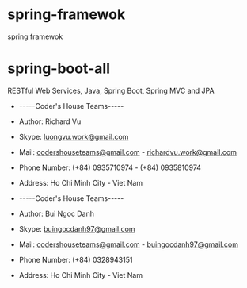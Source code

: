 # spring-framewok
spring framewok
# spring-boot-all
RESTful Web Services, Java, Spring Boot, Spring MVC and JPA

* -----Coder's House Teams-----
* Author: Richard Vu
* Skype: luongvu.work@gmail.com
* Mail: codershouseteams@gmail.com - richardvu.work@gmail.com
* Phone Number: (+84) 0935710974 - (+84) 0935810974
* Address: Ho Chi Minh City - Viet Nam

* -----Coder's House Teams-----
* Author: Bui Ngoc Danh
* Skype: buingocdanh97@gmail.com
* Mail: codershouseteams@gmail.com - buingocdanh97@gmail.com
* Phone Number: (+84) 0328943151
* Address: Ho Chi Minh City - Viet Nam


